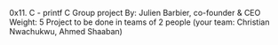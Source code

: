 0x11. C - printf
C
Group project
 By: Julien Barbier, co-founder & CEO
 Weight: 5
 Project to be done in teams of 2 people
(your team: Christian Nwachukwu, Ahmed Shaaban)
